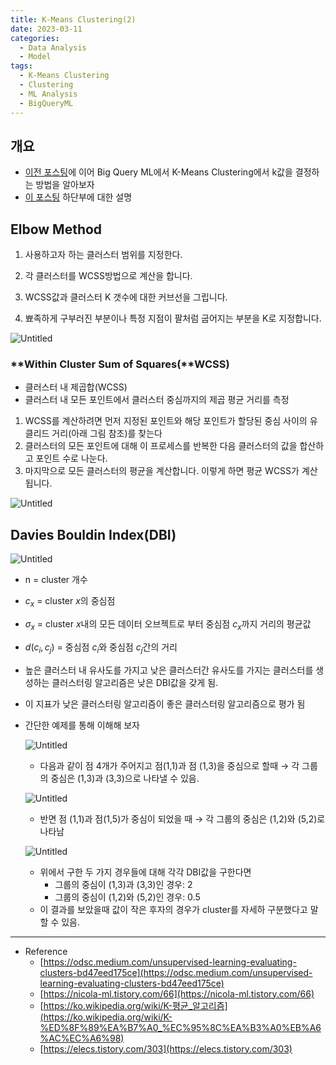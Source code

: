 ```yaml
---
title: K-Means Clustering(2)
date: 2023-03-11
categories:
  - Data Analysis
  - Model 
tags: 
  - K-Means Clustering
  - Clustering
  - ML Analysis
  - BigQueryML
---
```


## 개요

- [이전 포스팅](https://jmj3047.github.io/2022/09/09/K-Means_Clustering/)에 이어 Big Query ML에서 K-Means Clustering에서 k값을 결정하는 방법을 알아보자
- [이 포스팅](https://jmj3047.github.io/2023/03/10/BQML_Classification/) 하단부에 대한 설명

## Elbow Method

1. 사용하고자 하는 클러스터 범위를 지정한다.

2. 각 클러스터를 WCSS방법으로 계산을 합니다.

3. WCSS값과 클러스터 K 갯수에 대한 커브선을 그립니다.

4. 뾰족하게 구부러진 부분이나 특정 지점이 팔처럼 굽어지는 부분을 K로 지정합니다.

![Untitled](0311_K-Means%20Clustering(2)%20b15d0f604acc4759916f035fab026aab/Untitled.png)

### **Within Cluster Sum of Squares(**WCSS)

- 클러스터 내 제곱합(WCSS)
- 클러스터 내 모든 포인트에서 클러스터 중심까지의 제곱 평균 거리를 측정
1. WCSS를 계산하려면 먼저 지정된 포인트와 해당 포인트가 할당된 중심 사이의 유클리드 거리(아래 그림 참조)를 찾는다
2. 클러스터의 모든 포인트에 대해 이 프로세스를 반복한 다음 클러스터의 값을 합산하고 포인트 수로 나눈다.
3. 마지막으로 모든 클러스터의 평균을 계산합니다. 이렇게 하면 평균 WCSS가 계산됩니다.

![Untitled](0311_K-Means%20Clustering(2)%20b15d0f604acc4759916f035fab026aab/Untitled%201.png)

## Davies Bouldin Index(DBI)

![Untitled](0311_K-Means%20Clustering(2)%20b15d0f604acc4759916f035fab026aab/Untitled%202.png)

- n = cluster 개수
- $c_x$ = cluster $x$의 중심점
- $\sigma_x$ = cluster $x$내의 모든 데이터 오브젝트로 부터 중심점 $c_x$까지 거리의 평균값
- $d(c_i,c_j)$ = 중심점 $c_i$와 중심점 $c_j$간의 거리
- 높은 클러스터 내 유사도를 가지고 낮은 클러스터간 유사도를 가지는 클러스터를 생성하는 클러스터링 알고리즘은 낮은 DBI값을 갖게 됨.
- 이 지표가 낮은 클러스터링 알고리즘이 좋은 클러스터링 알고리즘으로 평가 됨
- 간단한 예제를 통해 이해해 보자
    
    ![Untitled](0311_K-Means%20Clustering(2)%20b15d0f604acc4759916f035fab026aab/Untitled%203.png)
    
    - 다음과 같이 점 4개가 주어지고 점(1,1)과 점 (1,3)을 중심으로 할때 → 각 그룹의 중심은 (1,3)과 (3,3)으로 나타낼 수 있음.
    
    ![Untitled](0311_K-Means%20Clustering(2)%20b15d0f604acc4759916f035fab026aab/Untitled%204.png)
    
    - 반면 점 (1,1)과 점(1,5)가 중심이 되었을 때 → 각 그룹의 중심은 (1,2)와 (5,2)로 나타남
    
    ![Untitled](0311_K-Means%20Clustering(2)%20b15d0f604acc4759916f035fab026aab/Untitled%205.png)
    
    - 위에서 구한 두 가지 경우들에 대해 각각 DBI값을 구한다면
        - 그룹의 중심이 (1,3)과 (3,3)인 경우: 2
        - 그룹의 중심이 (1,2)와 (5,2)인 경우: 0.5
    - 이 결과를 보았을때 값이 작은 후자의 경우가 cluster를 자세하 구분했다고 말할 수 있음.
    

---

- Reference
    - [https://odsc.medium.com/unsupervised-learning-evaluating-clusters-bd47eed175ce](https://odsc.medium.com/unsupervised-learning-evaluating-clusters-bd47eed175ce)
    - [https://nicola-ml.tistory.com/66](https://nicola-ml.tistory.com/66)
    - [https://ko.wikipedia.org/wiki/K-평균_알고리즘](https://ko.wikipedia.org/wiki/K-%ED%8F%89%EA%B7%A0_%EC%95%8C%EA%B3%A0%EB%A6%AC%EC%A6%98)
    - [https://elecs.tistory.com/303](https://elecs.tistory.com/303)